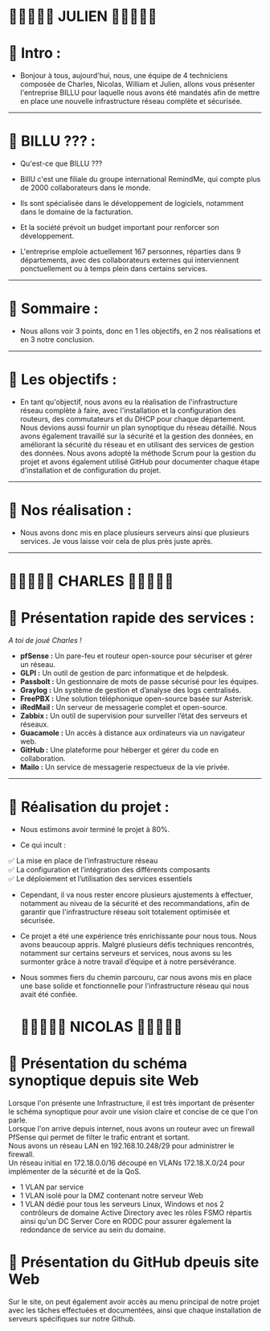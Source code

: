 # 🚨🚨🚨🚨🚨 JULIEN 🚨🚨🚨🚨🚨

# 📑 Intro :

- Bonjour à tous, aujourd'hui, nous, une équipe de 4 techniciens composée de Charles, Nicolas, William et Julien, allons vous présenter l'entreprise BILLU pour laquelle nous avons été mandatés afin de mettre en place une nouvelle infrastructure réseau complète et sécurisée.

---

# 📑 BILLU ??? :

- Qu'est-ce que BILLU ???
  
- BillU c'est une filiale du groupe international RemindMe, qui compte plus de
2000 collaborateurs dans le monde.

- Ils sont spécialisée dans le développement de logiciels, notamment dans le domaine de la facturation.

- Et la société prévoit un budget important pour renforcer son développement.

- L'entreprise emploie actuellement 167 personnes, réparties dans 9 départements, avec des collaborateurs externes qui interviennent ponctuellement ou à temps plein dans certains services.

---

# 📑 Sommaire :

- Nous allons voir 3 points, donc en 1 les objectifs, en 2 nos réalisations et en 3 notre conclusion.

---

# 📑 Les objectifs :

- En tant qu'objectif, nous avons eu la réalisation de l'infrastructure réseau complète à faire, avec l'installation et la configuration des routeurs, des commutateurs et du DHCP pour chaque département. Nous devions aussi fournir un plan synoptique du réseau détaillé. Nous avons également travaillé sur la sécurité et la gestion des données, en améliorant la sécurité du réseau et en utilisant des services de gestion des données. Nous avons adopté la méthode Scrum pour la gestion du projet et avons également utilisé GitHub pour documenter chaque étape d'installation et de configuration du projet.

---

# 📑 Nos réalisation :

- Nous avons donc mis en place plusieurs serveurs ainsi que plusieurs services. Je vous laisse voir cela de plus près juste après.

---

# 🚨🚨🚨🚨🚨 CHARLES 🚨🚨🚨🚨🚨 

# 📑 Présentation rapide des services :

*A toi de joué Charles !*

- **pfSense :** Un pare-feu et routeur open-source pour sécuriser et gérer un réseau.
- **GLPI :** Un outil de gestion de parc informatique et de helpdesk.
- **Passbolt :** Un gestionnaire de mots de passe sécurisé pour les équipes.
- **Graylog :** Un système de gestion et d’analyse des logs centralisés.
- **FreePBX :** Une solution téléphonique open-source basée sur Asterisk.
- **iRedMail :** Un serveur de messagerie complet et open-source.
- **Zabbix :** Un outil de supervision pour surveiller l’état des serveurs et réseaux.
- **Guacamole :** Un accès à distance aux ordinateurs via un navigateur web.
- **GitHub :** Une plateforme pour héberger et gérer du code en collaboration.
- **Mailo :** Un service de messagerie respectueux de la vie privée.

---

# 📑 Réalisation du projet :

- Nous estimons avoir terminé le projet à 80%.

- Ce qui incult :
  
✅ La mise en place de l’infrastructure réseau<br>
✅ La configuration et l’intégration des différents composants<br>
✅ Le déploiement et l’utilisation des services essentiels

- Cependant, il va nous rester encore plusieurs ajustements à effectuer, notamment au niveau de la sécurité et des recommandations, afin de garantir que l'infrastructure réseau soit totalement optimisée et sécurisée.

- Ce projet a été une expérience très enrichissante pour nous tous. Nous avons beaucoup appris. Malgré plusieurs défis techniques rencontrés, notamment sur certains serveurs et services, nous avons su les surmonter grâce à notre travail d’équipe et à notre persévérance.

- Nous sommes fiers du chemin parcouru, car nous avons mis en place une base solide et fonctionnelle pour l'infrastructure réseau qui nous avait été confiée.

  # 🚨🚨🚨🚨🚨 NICOLAS 🚨🚨🚨🚨🚨

# 📑 Présentation du schéma synoptique depuis site Web  

Lorsque l'on présente une Infrastructure, il est très important de présenter le schéma synoptique pour avoir une vision claire et concise de ce que l'on parle.  
Lorsque l'on arrive depuis internet, nous avons un routeur avec un firewall PfSense qui permet de filter le trafic entrant et sortant.  
Nous avons un réseau LAN en 192.168.10.248/29 pour administrer le firewall.  
Un réseau initial en 172.18.0.0/16 découpé en VLANs 172.18.X.0/24 pour implémenter de la sécurité et de la QoS.  
- 1 VLAN par service  
- 1 VLAN isolé pour la DMZ contenant notre serveur Web  
- 1 VLAN dédié pour tous les serveurs Linux, Windows et nos 2 contrôleurs de domaine Active Directory avec les rôles FSMO répartis ainsi qu'un DC Server Core en RODC pour assurer également la redondance de service au sein du domaine.

# 📑 Présentation du GitHub dpeuis site Web  

Sur le site, on peut également avoir accès au menu principal de notre projet avec les tâches effectuées et documentées, ainsi que chaque installation de serveurs spécifiques sur notre Github.  

